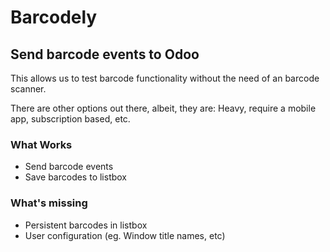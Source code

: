 # Barcodely

## Send barcode events to Odoo

This allows us to test barcode functionality without the need of an barcode scanner. 

There are other options out there, albeit, they are: Heavy, require a mobile app, subscription based, etc. 

### What Works

* Send barcode events
* Save barcodes to listbox

### What's missing

* Persistent barcodes in listbox
* User configuration (eg. Window title names, etc)